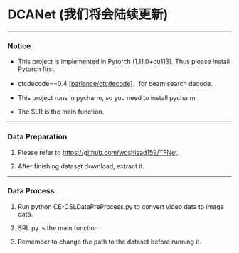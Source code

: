 # DCANet (我们将会陆续更新)
---
### Notice

- This project is implemented in Pytorch (1.11.0+cu113). Thus please install Pytorch first.

- ctcdecode==0.4 [[parlance/ctcdecode]](https://github.com/parlance/ctcdecode)，for beam search decode.

- This project runs in pycharm, so you need to install pycharm

- The SLR is the main function.

---
### Data Preparation

1.  Please refer to https://github.com/woshisad159/TFNet.
   
2. After finishing dataset download, extract it.

---
### Data Process
1. Run python CE-CSLDataPreProcess.py to convert video data to image data.

2. SRL.py is the main function

3. Remember to change the path to the dataset before running it.
